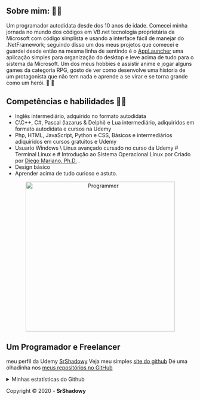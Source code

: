 
## Sobre mim:  👋🖖


Um programador autodidata desde dos 10 anos de idade. Comecei minha jornada no mundo dos códigos em VB.net tecnologia proprietária da Microsoft com código simplista e usando a interface fácil de manejar do .NetFramework; seguindo disso um dos meus projetos que comecei e guardei desde então na mesma linha de sentindo é o [AppLauncher](https://github.com/SrShadowy/AppLauncher) uma aplicação simples para organização do desktop e leve acima de tudo para o sistema da Microsoft. 
Um dos meus hobbies é assistir anime e jogar alguns games da categoria RPG, gosto de ver como desenvolve uma historia de um protagonista que não tem nada e aprende a se virar e se torna grande como um herói. 🧙‍ 🦸‍

## Competências e habilidades 👨‍💻

 - Inglês intermediário, adquirido no formato autodidata
 - C\C++, C#, Pascal (lazarus & Delphi) e Lua intermediário, adiquiridos em formato autodidata e cursos na Udemy
 - Php, HTML, JavaScript, Python e CSS, Básicos e intermediários adiquiridos em cursos gratuitos e Udemy
 - Usuario Windows \ Linux avançado cursado no curso da Udemy # Terminal Linux e # Introdução ao Sistema Operacional Linux
por Criado por [Diego Mariano, Ph.D.](https://www.udemy.com/user/diego-mariano/) .
- Design básico
- Aprender acima de tudo curioso e astuto.
<p align="center"><a href="meusite.com" target="_blank"><img src="https://i.imgur.com/YCRmGf2.gif" alt="Programmer" width="400px"></a>
<h2> Um Programador e Freelancer</h2>
</p>



meu perfil da Udemy [SrShadowy](https://www.udemy.com/user/erick-santos-macedo/)
Veja meu simples [site do github](https://srshadowy.github.io/)
Dé uma olhadinha nos [meus repositórios no GitHub](https://github.com/SrShadowy?tab=repositories)




<details>
    <summary>Minhas estatísticas do Github</summary>
   <p align="center"><img src="https://github-readme-stats.vercel.app/api/top-langs?username=SrShadowy&theme=white&title_color=333333&show_icons=true" alt="Tecnologias mais usadas"></p> 
   <p align="center">
       <img src="https://github-readme-stats.vercel.app/api?username=SrShadowy&&show_icons=true&title_color=333333&icon_color=cccccc&text_color=ccccccbg_color=a6a6a6" alt="Github statistics" />
    </p>
</details>

Copyright :copyright: 2020 - **SrShadowy**
